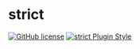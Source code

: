 # strict
[![GitHub license](https://img.shields.io/github/license/MWH-json/strict.svg)](https://github.com/MWH-json/strict/blob/master/LICENSE) 
[![strict Plugin Style](https://img.shields.io/badge/plugin_style-strict-red.svg)](https://github.com/MWH-json/strict)

